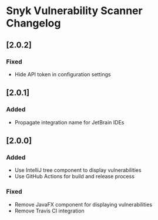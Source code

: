 # Snyk Vulnerability Scanner Changelog

## [2.0.2]
### Fixed
- Hide API token in configuration settings

## [2.0.1]
### Added
- Propagate integration name for JetBrain IDEs

## [2.0.0]
### Added
- Use IntelliJ tree component to display vulnerabilities
- Use GitHub Actions for build and release process
### Fixed
- Remove JavaFX component for displaying vulnerabilities
- Remove Travis CI integration

